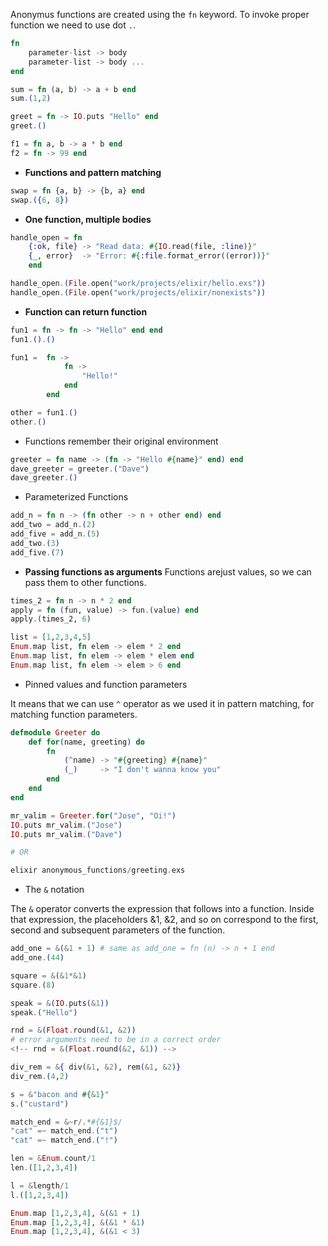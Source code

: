 Anonymus functions are created using the `fn` keyword. To invoke proper function we need to use dot `.`.
```elixir
fn
    parameter-list -> body
    parameter-list -> body ...
end
```

```elixir
sum = fn (a, b) -> a + b end
sum.(1,2)

greet = fn -> IO.puts "Hello" end
greet.()

f1 = fn a, b -> a * b end
f2 = fn -> 99 end
```
- **Functions and pattern matching**
```elixir
swap = fn {a, b} -> {b, a} end
swap.({6, 8})
```
- **One function, multiple bodies**
```elixir
handle_open = fn
    {:ok, file} -> "Read data: #{IO.read(file, :line)}" 
    {_, error}  -> "Error: #{:file.format_error((error))}"
    end

handle_open.(File.open("work/projects/elixir/hello.exs"))
handle_open.(File.open("work/projects/elixir/nonexists"))
```
- **Function can return function**
```elixir
fun1 = fn -> fn -> "Hello" end end
fun1.().()

fun1 =  fn ->
            fn ->
                "Hello!"
            end
        end

other = fun1.()
other.()
```

- Functions remember their original environment
```elixir
greeter = fn name -> (fn -> "Hello #{name}" end) end 
dave_greeter = greeter.("Dave")
dave_greeter.()
```
- Parameterized Functions
```elixir
add_n = fn n -> (fn other -> n + other end) end
add_two = add_n.(2)
add_five = add_n.(5)
add_two.(3)
add_five.(7)
```
- **Passing functions as arguments**
Functions arejust values, so we can pass them to other functions.
```elixir
times_2 = fn n -> n * 2 end
apply = fn (fun, value) -> fun.(value) end
apply.(times_2, 6) 

list = [1,2,3,4,5]
Enum.map list, fn elem -> elem * 2 end
Enum.map list, fn elem -> elem * elem end
Enum.map list, fn elem -> elem > 6 end
```
- Pinned values and function parameters

It means that we can use `^` operator as we used it in pattern matching, for matching function parameters. 
```elixir
defmodule Greeter do
    def for(name, greeting) do
        fn
            (^name) -> "#{greeting} #{name}"
            (_)     -> "I don't wanna know you"
        end
    end
end

mr_valim = Greeter.for("Jose", "Oi!")
IO.puts mr_valim.("Jose")
IO.puts mr_valim.("Dave")

# OR

elixir anonymous_functions/greeting.exs
```
- The `&` notation

The `&` operator converts the expression that follows into a function. Inside that expression, the placeholders &1, &2, and so on correspond to the first, second and subsequent parameters of the function.

```elixir
add_one = &(&1 + 1) # same as add_one = fn (n) -> n + 1 end
add_one.(44)

square = &(&1*&1)
square.(8)

speak = &(IO.puts(&1))
speak.("Hello")

rnd = &(Float.round(&1, &2))
# error arguments need to be in a correct order
<!-- rnd = &(Float.round(&2, &1)) --> 

div_rem = &{ div(&1, &2), rem(&1, &2)}
div_rem.(4,2)

s = &"bacon and #{&1}"
s.("custard")

match_end = &~r/.*#{&1}$/
"cat" =~ match_end.("t")
"cat" =~ match_end.("!")

len = &Enum.count/1
len.([1,2,3,4])

l = &length/1
l.([1,2,3,4])

Enum.map [1,2,3,4], &(&1 + 1)
Enum.map [1,2,3,4], &(&1 * &1)
Enum.map [1,2,3,4], &(&1 < 3)
```